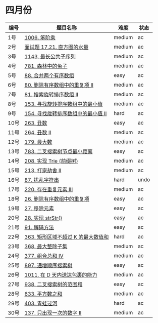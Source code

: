 # 四月份

**编号**|**题目名称**|**难度**|**状态**
--------|------------|--------|--------
1号|[1006. 笨阶乘](./第1题%201006.%20笨阶乘)|medium|ac
2号|[面试题 17.21. 直方图的水量](./第2题%20面试题%2017.21.%20直方图的水量)|medium|ac
3号|[1143. 最长公共子序列](./第3题%201143.%20最长公共子序列)|medium|ac
4号|[781. 森林中的兔子](./第4题%20781.%20森林中的兔子)|medium|ac
5号|[88. 合并两个有序数组](./第5题%2088.%20合并两个有序数组)|easy|ac
6号|[80. 删除有序数组中的重复项 II](./第6题%2080.%20删除有序数组中的重复项%20II)|medium|ac
7号|[81. 搜索旋转排序数组 II](./第7题%2081.%20搜索旋转排序数组%20II)|medium|ac
8号|[153. 寻找旋转排序数组中的最小值](./第8题%20153.%20寻找旋转排序数组中的最小值)|medium|ac
9号|[154. 寻找旋转排序数组中的最小值 II](./第9题%20154.%20寻找旋转排序数组中的最小值%20II)|hard|ac
10号|[263. 丑数](./第10题%20263.%20丑数)|easy|ac
11号|[264. 丑数 II](./第11题%20264.%20丑数%20II)|medium|ac
12号|[179. 最大数](./第12题%20179.%20最大数)|medium|ac
13号|[783. 二叉搜索树节点最小距离](./第13题%20783.%20二叉搜索树节点最小距离)|easy|ac
14号|[208. 实现 Trie (前缀树)](./第14题%20208.%20实现%20Trie%20(前缀树))|medium|ac
15号|[213. 打家劫舍 II](./第15题%20213.%20打家劫舍%20II)|medium|ac
16号|[87. 扰乱字符串](./第16题%2087.%20扰乱字符串)|hard|undo
17号|[220. 存在重复元素 III](./第17题%20220.%20存在重复元素%20III)|medium|ac
18号|[26. 删除有序数组中的重复项](./第18题%2026.%20删除有序数组中的重复项)|easy|ac
19号|[27. 移除元素](./第19题%2027.%20移除元素)|easy|ac
20号|[28. 实现 strStr()](./第20题%2028.%20实现%20strStr())|easy|ac
21号|[91. 解码方法](./第21题%2091.%20解码方法)|easy|ac
22号|[363. 矩形区域不超过 K 的最大数值和](./第22题%20363.%20矩形区域不超过%20K%20的最大数值和)|hard|ac
23号|[368. 最大整除子集](./第23题%20368.%20最大整除子集)|medium|ac
24号|[377. 组合总和 Ⅳ](./第24题%20377.%20组合总和%20Ⅳ)|medium|ac
25号|[897. 递增顺序搜索树](./第25题%20897.%20递增顺序搜索树)|easy|ac
26号|[1011. 在 D 天内送达包裹的能力](./第26题%201011.%20在%20D%20天内送达包裹的能力)|medium|ac
27号|[938. 二叉搜索树的范围和](./第27题%20938.%20二叉搜索树的范围和)|easy|ac
28号|[633. 平方数之和](./第28题%20633.%20平方数之和)|medium|ac
29号|[403. 青蛙过河](./第29题%20403.%20青蛙过河)|hard|ac
30号|[137. 只出现一次的数字 II](./第30题%20137.%20只出现一次的数字%20II)|medium|ac
